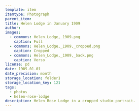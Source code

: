 ```yaml
---
template: item
itemtype: Photograph
parent_item: 
title: Helen Lodge in January 1909
author: 
images:
  - commons: Helen_Lodge,_1909.png
    caption: Full
  - commons: Helen_Lodge,_1909,_cropped.png
    caption: Cropped
  - commons: Helen_Lodge,_1909,_back.png
    caption: Verso
license: pd
date: 1909-01-01
date_precision: month
storage_location: folder1
storage_location_key: 121
tags:
  - photos
  - helen-rose-lodge
description: Helen Rose Lodge in a cropped studio portrait.
---
```

